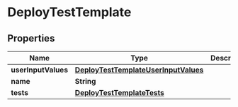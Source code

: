 

# DeployTestTemplate


## Properties

| Name | Type | Description | Notes |
|------------ | ------------- | ------------- | -------------|
|**userInputValues** | [**DeployTestTemplateUserInputValues**](DeployTestTemplateUserInputValues.md) |  |  [optional] |
|**name** | **String** |  |  [optional] |
|**tests** | [**DeployTestTemplateTests**](DeployTestTemplateTests.md) |  |  [optional] |



